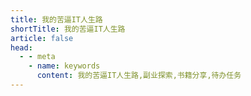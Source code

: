 ```yaml
---
title: 我的苦逼IT人生路
shortTitle: 我的苦逼IT人生路
article: false
head:
  - - meta
    - name: keywords
      content: 我的苦逼IT人生路,副业探索,书籍分享,待办任务
---
```

<!-- * [生命不熄,学习不止！](./learn.md) -->
<!-- * [程序员的中年危机](./fuye.md) -->
<!-- * [每日必看!!!](./todo-list.md) -->